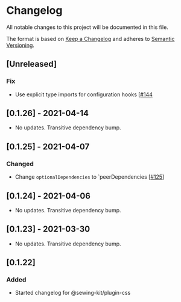 # Changelog

All notable changes to this project will be documented in this file.

The format is based on [Keep a Changelog](http://keepachangelog.com/en/1.0.0/)
and adheres to [Semantic Versioning](http://semver.org/spec/v2.0.0.html).

## [Unreleased]

### Fix

- Use explicit type imports for configuration hooks [[#144](https://github.com/Shopify/sewing-kit-next/pull/144/files)

## [0.1.26] - 2021-04-14

- No updates. Transitive dependency bump.

## [0.1.25] - 2021-04-07

### Changed

- Change `optionalDependencies` to `peerDependencies [[#125](https://github.com/Shopify/sewing-kit-next/pull/125/files)]

## [0.1.24] - 2021-04-06

- No updates. Transitive dependency bump.

## [0.1.23] - 2021-03-30

- No updates. Transitive dependency bump.

## [0.1.22]

### Added

- Started changelog for @sewing-kit/plugin-css
